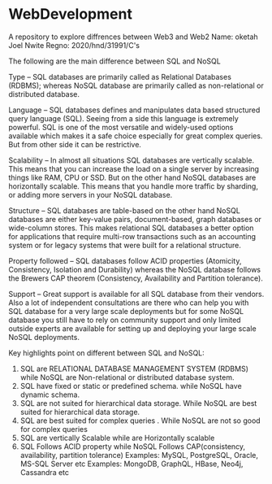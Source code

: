 # WebDevelopment
A repository to explore diffrences between Web3 and Web2
Name: oketah Joel Nwite
Regno: 2020/hnd/31991/C's

The following are the main difference between SQL and NoSQL

Type –
SQL databases are primarily called as Relational Databases (RDBMS); whereas NoSQL database are primarily called as non-relational or distributed database. 

 Language – 
SQL databases defines and manipulates data based structured query language (SQL). Seeing from a side this language is extremely powerful. SQL is one of the most versatile and widely-used options available which makes it a safe choice especially for great complex queries. But from other side it can be restrictive.

Scalability – 
In almost all situations SQL databases are vertically scalable. This means that you can increase the load on a single server by increasing things like RAM, CPU or SSD. But on the other hand NoSQL databases are horizontally scalable. This means that you handle more traffic by sharding, or adding more servers in your NoSQL database. 

Structure – 
SQL databases are table-based on the other hand NoSQL databases are either key-value pairs, document-based, graph databases or wide-column stores. This makes relational SQL databases a better option for applications that require multi-row transactions such as an accounting system or for legacy systems that were built for a relational structure. 

 Property followed – 
SQL databases follow ACID properties (Atomicity, Consistency, Isolation and Durability) whereas the NoSQL database follows the Brewers CAP theorem (Consistency, Availability and Partition tolerance). 

Support – 
Great support is available for all SQL database from their vendors. Also a lot of independent consultations are there who can help you with SQL database for a very large scale deployments but for some NoSQL database you still have to rely on community support and only limited outside experts are available for setting up and deploying your large scale NoSQL deployments.
 
 Key highlights point on different between SQL and NoSQL: 

1. SQL are RELATIONAL DATABASE MANAGEMENT SYSTEM (RDBMS) while NoSQL are Non-relational or distributed database system.
2. SQL  have fixed or static or predefined schema.	while NoSQL have dynamic schema.
3. SQL are not suited for hierarchical data storage. While NoSQL are best suited for hierarchical data storage.
4. SQL are best suited for complex queries	. While NoSQL are not so good for complex queries
5. SQL are vertically Scalable	while are Horizontally scalable
6. SQL Follows ACID property	while NoSQL Follows CAP(consistency, availability, partition tolerance)
Examples: MySQL, PostgreSQL, Oracle, MS-SQL Server etc	Examples: MongoDB, GraphQL, HBase, Neo4j, Cassandra etc
